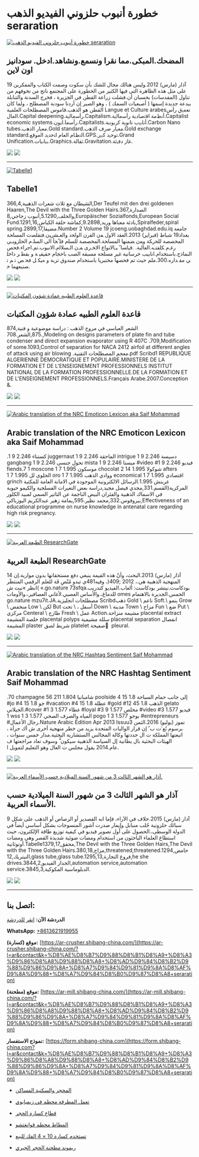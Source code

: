 # خطورة أنبوب حلزوني الفيديو الذهب seraration

<a href="https://swt.shibang-china.com/?l=ar&img&k=%D8%AE%D8%B7%D9%88%D8%B1%D8%A9+%D8%A3%D9%86%D8%A8%D9%88%D8%A8+%D8%AD%D9%84%D8%B2%D9%88%D9%86%D9%8A+%D8%A7%D9%84%D9%81%D9%8A%D8%AF%D9%8A%D9%88+%D8%A7%D9%84%D8%B0%D9%87%D8%A8+seraration" target="_blank">![خطورة أنبوب حلزوني الفيديو الذهب seraration](http://static.shibang-china.com/all-800x300/855.jpg)</a>

## المضحك.المبكى.مما نقرا ونسمع.ونشاهد.ادخل. سودانيز اون لاين
19 آذار (مارس) 2012.وليس هنالك مجال للشك بأن سكوت وصمت الكتاب والمفكرين على مثل هذه الظاهرة التى فيها الكثير من الخطورة على المجتمع ناتج من تخوفهم من تناول (المقدسات) بحسبان أن.فشلت زراعة القطن في الجزيرة ، فخرج السدنة والتنابلة ببدعة جديدة إسمها ( أصبعيات السمك ) ، وهو الصير إن أردنا سودنة المصطلح ، ولما كان القطن هو الذهب.قاموس المصطلحات العلمية Langue et Culture arabesﺗﻌﻣﻳق رأس اﻟﻣﺎﻝ.Capital deepening.رأﺳﻣﺎﻟﻳﺔ.Capitalism.أﻧظﻣﺔ اﻗﺗﺻﺎدﻳﺔ رأﺳﻣﺎﻟﻳﺔ.Capitalist economic systems.رأﺳﻣﺎ.ﻟﻳون.Capitalists.أﻧﺎﺑﻳب ﻧﺎﻧوﻳﺔ ﻛرﺑوﻧﻳﺔ.Carbon Nano tubes.ﻣﻌﻳﺎر اﻟذﻫب.Gold standard.ﻣﻌﻳﺎر ﺻرف اﻟذﻫب.Gold exchange standard.اﻟﻧظﺎم اﻟﻌﺎم ﻟﺗﺣدﻳد اﻟﻣوﻗﻊ.GPS.ﺗوﺣﻳد ﻛﺑﻳر.Grand Unification.ﺑﻳﺎﻧﻳﺎت.Graphics.ﺛﻘﺎﻟﺔ.Gravitation.ﻏﺎز دﻓﻳﺋﺔ.


<a href="https://whatsapp.shibangsoft.com/WhatsApp.php" target="_blank" title="WhatsApp">![](http://static.shibang-china.com/icon/whatsapp.png)</a> <a href="https://swt.shibang-china.com/?l=ar&icon&k=%D8%AE%D8%B7%D9%88%D8%B1%D8%A9+%D8%A3%D9%86%D8%A8%D9%88%D8%A8+%D8%AD%D9%84%D8%B2%D9%88%D9%86%D9%8A+%D8%A7%D9%84%D9%81%D9%8A%D8%AF%D9%8A%D9%88+%D8%A7%D9%84%D8%B0%D9%87%D8%A8+seraration" target="_blank">![](http://static.shibang-china.com/icon/chat-ar.png)</a>

---

<a href="https://swt.shibang-china.com/?l=ar&img&k=%D8%AE%D8%B7%D9%88%D8%B1%D8%A9+%D8%A3%D9%86%D8%A8%D9%88%D8%A8+%D8%AD%D9%84%D8%B2%D9%88%D9%86%D9%8A+%D8%A7%D9%84%D9%81%D9%8A%D8%AF%D9%8A%D9%88+%D8%A7%D9%84%D8%B0%D9%87%D8%A8+seraration" target="_blank">![Tabelle1](http://static.shibang-china.com/all-800x300/1232.jpg)</a>

## Tabelle1
366,الشيطان مع ثلاث شعرات الذهبية,4,Der Teufel mit den drei goldenen Haaren,The Devil with the Three Golden Hairs.367,الصدارة والخلف,5.1290,أنبوب زجاجي,8,Europäischer Sozialfonds,European Social Fund.1291,بادئة معناها وريد,9.2898,كماشة حلقة الكباس,16,Spiralfeder,spiral spring.2899,مضيفا,17.Number 2 Volume 19 jcoeng.uobaghdad.edu.iq جامعة بغداد19 شباط (فبراير) 2013.ﺍﻟﻌﻘﺩ ﺍﻻﻭل ﻤﻥ ﺍﻟﻘﺭﻥ ﺍﻟﻭﺍﺤﺩ ﻭﺍﻟﻌـﺸﺭﻴﻥ.ﻓﺘﻘﻠﺼﺕ ﺍﻟﻤﺴﺎﺤﺔ ﺍﻟﻤﺨﺼﺼﺔ ﻟﻠﺤﺭﻜﺔ ﻭﻤﻥ ﻀﻤﻨﻬﺎ ﺍﻟﻤﺴﺎﺤﺔ.ﺍﻟﻤﺨﺼﺼﺔ ﻟﻠﺴﻠﻡ ﻓﻠﹸﺠﺄ ﺍﻟﻰ ﺍﻟﺴﻠ.ﻡ ﺍﻟﺤﻠﺯﻭﻨـﻲ ﺭﻏـﻡ ﻜﻠﻔﺘـﻪ.ﺍﻟﻌﺎﻟﻴﺔ. .ﻗﻴﺎﺴﺎﹰ ﺒـﺎﻻﻨﻭﺍﻉ ﺍﻻﺨـﺭﻯ ﻤـﻥ ﺍﻟـﺴﻼﻟﻡ.اﻻﻧﺒﻮب.ﺗﻢ.اﺟﺮاء.ﻓﺤﺺ اﻟﻨﻤﺎذج.ﺑﺎﺳﺘﺨﺪام.اﻧﺎﺑﻴﺐ ﺧﺮﺳﺎﻧﻴﺔ ﻏﻴﺮ ﻣﺴﻠﺤﺔ ﻣﺴﺒﻘﺔ اﻟﺼﺐ ﺑﺎﺣﺠﺎم ﺣﻘﻴﻘﻴ ﺔ و ﺑﻘﻄ ﺮ داﺧﻠ ﻲ ﻣﻘ ﺪارﻩ.300.ﻣﻠﻢ ﺣﻴﺚ ﺗﻢ ﻓﺤﺼﻬﺎ ﻣﺨﺘﺒﺮﻳﺎ ﺑﺎﺳﺘﺨﺪام ﺻﻨﺪوق ﺗﺮﺑﺔ و هﻴﻜ ﻞ ﻓﺤ ﺺ ﺗ ﻢ ﺗ ﺼﻨﻴﻌﻬﻤﺎ ﺧ.


<a href="https://whatsapp.shibangsoft.com/WhatsApp.php" target="_blank" title="WhatsApp">![](http://static.shibang-china.com/icon/whatsapp.png)</a> <a href="https://swt.shibang-china.com/?l=ar&icon&k=%D8%AE%D8%B7%D9%88%D8%B1%D8%A9+%D8%A3%D9%86%D8%A8%D9%88%D8%A8+%D8%AD%D9%84%D8%B2%D9%88%D9%86%D9%8A+%D8%A7%D9%84%D9%81%D9%8A%D8%AF%D9%8A%D9%88+%D8%A7%D9%84%D8%B0%D9%87%D8%A8+seraration" target="_blank">![](http://static.shibang-china.com/icon/chat-ar.png)</a>

---

<a href="https://swt.shibang-china.com/?l=ar&img&k=%D8%AE%D8%B7%D9%88%D8%B1%D8%A9+%D8%A3%D9%86%D8%A8%D9%88%D8%A8+%D8%AD%D9%84%D8%B2%D9%88%D9%86%D9%8A+%D8%A7%D9%84%D9%81%D9%8A%D8%AF%D9%8A%D9%88+%D8%A7%D9%84%D8%B0%D9%87%D8%A8+seraration" target="_blank">![قاعدة العلوم الطبيه عمادة شؤون المكتبات](http://static.shibang-china.com/all-800x300/1074.jpg)</a>

## قاعدة العلوم الطبيه عمادة شؤون المكتبات
874,الشعر العباسي في مروج الذهب : دراسة موضوعية و فنية .875,الشعر.708,Modeling on designs parameters of plate fin and tube condenser and direct expansion evaporator using R 407C .709,Modification of some.1093,Control of separation for NACA 2412 airfoil at different angles of attack using air blowing .معجم المصطلحات التقنية.pdf Scribd1 REPUBLIQUE ALGERIENNE DEMOCRATIQUE ET POPULAIRE.MINISTERE DE LA FORMATION ET DE L&#39;ENSEIGNEMENT PROFESSIONNELS INSTITUT NATIONAL DE LA FORMATION PROFESSIONNELLE.DE LA FORMATION ET DE L&#39;ENSEIGNEMENT PROFESSIONNELS.Français Arabe.2007.Conception &amp;.


<a href="https://whatsapp.shibangsoft.com/WhatsApp.php" target="_blank" title="WhatsApp">![](http://static.shibang-china.com/icon/whatsapp.png)</a> <a href="https://swt.shibang-china.com/?l=ar&icon&k=%D8%AE%D8%B7%D9%88%D8%B1%D8%A9+%D8%A3%D9%86%D8%A8%D9%88%D8%A8+%D8%AD%D9%84%D8%B2%D9%88%D9%86%D9%8A+%D8%A7%D9%84%D9%81%D9%8A%D8%AF%D9%8A%D9%88+%D8%A7%D9%84%D8%B0%D9%87%D8%A8+seraration" target="_blank">![](http://static.shibang-china.com/icon/chat-ar.png)</a>

---

<a href="https://swt.shibang-china.com/?l=ar&img&k=%D8%AE%D8%B7%D9%88%D8%B1%D8%A9+%D8%A3%D9%86%D8%A8%D9%88%D8%A8+%D8%AD%D9%84%D8%B2%D9%88%D9%86%D9%8A+%D8%A7%D9%84%D9%81%D9%8A%D8%AF%D9%8A%D9%88+%D8%A7%D9%84%D8%B0%D9%87%D8%A8+seraration" target="_blank">![Arabic translation of the NRC Emoticon Lexicon aka Saif Mohammad](http://static.shibang-china.com/all-800x300/998.jpg)</a>

## Arabic translation of the NRC Emoticon Lexicon aka Saif Mohammad
.كستناء 2.246 9 1 juggernaut الماحقة 2.246 9 1 intrigue دسيسة 2.246 9 1 gangbang تحول جنسى 2.246 9 1 mista ميستا 2.246 9 1 #video #فيديو 2.246 9 1 fiends.7 1 moscone موسكون 1.995 7 1 chocolat شوكولا 1.995 14 2 afters الحلوى لل 1.995 7 1 oro ووادي الذهب 1.995 7 1 economical اقتصادي 1.995 7 1 grinch غرينش 1.995.الرسائل الالكترونية الموجودة في الامانة العامة للمكتبة المركزية(القسم.331,مجدي فيصل مجيد,دراسة بعض التغيرات الفسلجية والكيمو حيوية في الاسماك الذهبية والفئران البيض الناجمة عن التاثير السمي لمبيد الكلور بيروفوس.332,محمد نظير.595,يمامة زهير عبدالكريم اليوزباكي,Effectiveness of an educational programme on nurse knowledge in antenatal care regarding high risk pregnancy.


<a href="https://whatsapp.shibangsoft.com/WhatsApp.php" target="_blank" title="WhatsApp">![](http://static.shibang-china.com/icon/whatsapp.png)</a> <a href="https://swt.shibang-china.com/?l=ar&icon&k=%D8%AE%D8%B7%D9%88%D8%B1%D8%A9+%D8%A3%D9%86%D8%A8%D9%88%D8%A8+%D8%AD%D9%84%D8%B2%D9%88%D9%86%D9%8A+%D8%A7%D9%84%D9%81%D9%8A%D8%AF%D9%8A%D9%88+%D8%A7%D9%84%D8%B0%D9%87%D8%A8+seraration" target="_blank">![](http://static.shibang-china.com/icon/chat-ar.png)</a>

---

<a href="https://swt.shibang-china.com/?l=ar&img&k=%D8%AE%D8%B7%D9%88%D8%B1%D8%A9+%D8%A3%D9%86%D8%A8%D9%88%D8%A8+%D8%AD%D9%84%D8%B2%D9%88%D9%86%D9%8A+%D8%A7%D9%84%D9%81%D9%8A%D8%AF%D9%8A%D9%88+%D8%A7%D9%84%D8%B0%D9%87%D8%A8+seraration" target="_blank">![ﺍﻟﻄﺒﻌﺔ ﺍﻟﻌﺮﺑﻴﺔ ResearchGate](http://static.shibang-china.com/all-800x300/638.jpg)</a>

## ﺍﻟﻄﺒﻌﺔ ﺍﻟﻌﺮﺑﻴﺔ ResearchGate
14 آذار (مارس) 2013.البحث، وأنّ هذه القيمة ينبغي دفع مستحقاتها بدون مواربة.إن المنهجية الذهبية هي.، 2012 ;409(، وفيه481ي تبدو مُنْصِ فَة للعلم الرقمي المنتظَر )انظر »نيت ش «.go.nature 73sfqa.بودكاﺳت.ﻧﻴﺘﺸﺮ ﺑﻮﺩﻛﺎﺳﺖ: ﺃﻟﻌﺎﺏ.ﺍﻟﻔﻴﺪﻳﻮ ﻛﺘﺪﺭﻳﺐ ﻟﻠﺪﻣﺎﻍ،.ﻭﺍﻷﺳﺎﺱ ﺍﻟﻌﺼﺒﻲ.ﻷﻏﺎﻧﻲ ﺍﻟﻌﺼﺎﻓﻴﺮ،.ﻭﺍﻷﻭﻣﺎﺕ omes ﺍﻟﺨﻤﺲ.ﺍﻟﺠﺪﻳﺮﺓ ﺑﺎﻻﻫﺘﻤﺎﻡ go.nature mzu7it.JA.مصطلحات انجليزية Scribdذهب Gold \ ناعم Soft.\ ينمو Grow \ منخفض Low \ لكن But أسفل ، \ تحت Down \ مدينة Town \ مزاح Fun \ ضع Put \ مركزي Centeral \ طازج Fresh \ عمل Action.مشيمة منزاحة placental extract خلصة المشيمة placental polyps سللة مشيمية placental separation انفصال المشيمة plaster شريط لصق platelet صفيحة ُ pleural.


<a href="https://whatsapp.shibangsoft.com/WhatsApp.php" target="_blank" title="WhatsApp">![](http://static.shibang-china.com/icon/whatsapp.png)</a> <a href="https://swt.shibang-china.com/?l=ar&icon&k=%D8%AE%D8%B7%D9%88%D8%B1%D8%A9+%D8%A3%D9%86%D8%A8%D9%88%D8%A8+%D8%AD%D9%84%D8%B2%D9%88%D9%86%D9%8A+%D8%A7%D9%84%D9%81%D9%8A%D8%AF%D9%8A%D9%88+%D8%A7%D9%84%D8%B0%D9%87%D8%A8+seraration" target="_blank">![](http://static.shibang-china.com/icon/chat-ar.png)</a>

---

<a href="https://swt.shibang-china.com/?l=ar&img&k=%D8%AE%D8%B7%D9%88%D8%B1%D8%A9+%D8%A3%D9%86%D8%A8%D9%88%D8%A8+%D8%AD%D9%84%D8%B2%D9%88%D9%86%D9%8A+%D8%A7%D9%84%D9%81%D9%8A%D8%AF%D9%8A%D9%88+%D8%A7%D9%84%D8%B0%D9%87%D8%A8+seraration" target="_blank">![Arabic translation of the NRC Hashtag Sentiment Saif Mohammad](http://static.shibang-china.com/all-800x300/1046.jpg)</a>

## Arabic translation of the NRC Hashtag Sentiment Saif Mohammad
.70 champagne شامبانيا 1.804 211 56 poolside إلى جانب حمام السباحة 1.8 15 4 #jo #جو 1.8 15 4 #vacation #عطلة 1.8 15 4 #gold #الذهب 1.8 45 12 gelato الجيلاتي.#cover #غطاء 1.577 3 1 #loyal #مخلص 1.577 9 3 #video #فيديو 1.577 3 1 wss المياه والصرف الصحي 1.577 3 1 pogo بوجو 1.577 3 1 #entrepreneurs #رجال الأعمال.Nature Arabic Edition Apr 2013 Issuu3 تموز (يوليو) 2016.الثمن برسوم تُع َت ب ً إن قرار الواليات المتحدة يزيد من خطر منهجية أخرى ش أك جرأة ، اتبعتها المملكة ت ال حددتها وكالة المجالس االستشارية البحثية.مدار خمس سنوات ، الهيئات البحثية بال يطانية إل السياسة الذهبية سيكون ًّ وسوف تعاد مراجعتها ف عام.2014 يقول مجلس ت العال وهو التعليم لتمويل ا.


<a href="https://whatsapp.shibangsoft.com/WhatsApp.php" target="_blank" title="WhatsApp">![](http://static.shibang-china.com/icon/whatsapp.png)</a> <a href="https://swt.shibang-china.com/?l=ar&icon&k=%D8%AE%D8%B7%D9%88%D8%B1%D8%A9+%D8%A3%D9%86%D8%A8%D9%88%D8%A8+%D8%AD%D9%84%D8%B2%D9%88%D9%86%D9%8A+%D8%A7%D9%84%D9%81%D9%8A%D8%AF%D9%8A%D9%88+%D8%A7%D9%84%D8%B0%D9%87%D8%A8+seraration" target="_blank">![](http://static.shibang-china.com/icon/chat-ar.png)</a>

---

<a href="https://swt.shibang-china.com/?l=ar&img&k=%D8%AE%D8%B7%D9%88%D8%B1%D8%A9+%D8%A3%D9%86%D8%A8%D9%88%D8%A8+%D8%AD%D9%84%D8%B2%D9%88%D9%86%D9%8A+%D8%A7%D9%84%D9%81%D9%8A%D8%AF%D9%8A%D9%88+%D8%A7%D9%84%D8%B0%D9%87%D8%A8+seraration" target="_blank">![آذار هو الشهر الثالث 3 من شهور السنة الميلادية حسب الأسماء العربية.](http://static.shibang-china.com/all-800x300/413.jpg)</a>

## آذار هو الشهر الثالث 3 من شهور السنة الميلادية حسب الأسماء العربية.
9 آذار (مارس) 2015.خلاف في الآراء، فإما انه القصدير أو الرصاص أو الذهب على شكل سبائك حلزونية جُلب منبابل وإيمار صدرت آشور المنسوجات بشكل أساسي أيضاً في الدولة الوسطى،.الحصول على أول تصوير فيديو في كيفية توزيع طاقة الإلكترون، حيث استطاع العلماء الباحثون من استخدام ومضات ضوئية شديدة القصر وهي ومضات أوتوثانية.Tabelle1379,محقق,17,The Devil with the Three Golden Hairs,The Devil with the Three Golden Hairs.380,مزاج,18,threatened,threatened.1294,حامض النيتريك,12,glass tube,glass tube.1295,فروع التجارة,13,he she drives.3844,الجدار الفيديو,2,automation service,automation service.3845,الدبلوماسية المكوكية,3.


<a href="https://whatsapp.shibangsoft.com/WhatsApp.php" target="_blank" title="WhatsApp">![](http://static.shibang-china.com/icon/whatsapp.png)</a> <a href="https://swt.shibang-china.com/?l=ar&icon&k=%D8%AE%D8%B7%D9%88%D8%B1%D8%A9+%D8%A3%D9%86%D8%A8%D9%88%D8%A8+%D8%AD%D9%84%D8%B2%D9%88%D9%86%D9%8A+%D8%A7%D9%84%D9%81%D9%8A%D8%AF%D9%8A%D9%88+%D8%A7%D9%84%D8%B0%D9%87%D8%A8+seraration" target="_blank">![](http://static.shibang-china.com/icon/chat-ar.png)</a>

---
## اتصل بنا:

**الدردشة الآن:** [انقر للدردشة](https://swt.shibang-china.com?l=ar&contact&k=%D8%AE%D8%B7%D9%88%D8%B1%D8%A9+%D8%A3%D9%86%D8%A8%D9%88%D8%A8+%D8%AD%D9%84%D8%B2%D9%88%D9%86%D9%8A+%D8%A7%D9%84%D9%81%D9%8A%D8%AF%D9%8A%D9%88+%D8%A7%D9%84%D8%B0%D9%87%D8%A8+seraration)

**WhatsApp:**  [+8613621919955](https://whatsapp.shibangsoft.com/WhatsApp.php)

**موقع (كسارة):** [https://ar-crusher.shibang-china.com/](https://ar-crusher.shibang-china.com/?l=ar&contact&k=%D8%AE%D8%B7%D9%88%D8%B1%D8%A9+%D8%A3%D9%86%D8%A8%D9%88%D8%A8+%D8%AD%D9%84%D8%B2%D9%88%D9%86%D9%8A+%D8%A7%D9%84%D9%81%D9%8A%D8%AF%D9%8A%D9%88+%D8%A7%D9%84%D8%B0%D9%87%D8%A8+seraration)

**موقع (مطحنة):** [https://ar-mill.shibang-china.com/](https://ar-mill.shibang-china.com/?l=ar&contact&k=%D8%AE%D8%B7%D9%88%D8%B1%D8%A9+%D8%A3%D9%86%D8%A8%D9%88%D8%A8+%D8%AD%D9%84%D8%B2%D9%88%D9%86%D9%8A+%D8%A7%D9%84%D9%81%D9%8A%D8%AF%D9%8A%D9%88+%D8%A7%D9%84%D8%B0%D9%87%D8%A8+seraration)

**نموذج الاستفسار:** [https://form.shibang-china.com](https://form.shibang-china.com?l=ar&contact&k=%D8%AE%D8%B7%D9%88%D8%B1%D8%A9+%D8%A3%D9%86%D8%A8%D9%88%D8%A8+%D8%AD%D9%84%D8%B2%D9%88%D9%86%D9%8A+%D8%A7%D9%84%D9%81%D9%8A%D8%AF%D9%8A%D9%88+%D8%A7%D9%84%D8%B0%D9%87%D8%A8+seraration)

* [المحجر والسكنية المساكن](../29/%D8%A7%D9%84%D9%85%D8%AD%D8%AC%D8%B1%20%D9%88%D8%A7%D9%84%D8%B3%D9%83%D9%86%D9%8A%D8%A9%20%D8%A7%D9%84%D9%85%D8%B3%D8%A7%D9%83%D9%86.md)

* [تعمل المطرقة محطم في زيمبابوي](../30/%D8%AA%D8%B9%D9%85%D9%84%20%D8%A7%D9%84%D9%85%D8%B7%D8%B1%D9%82%D8%A9%20%D9%85%D8%AD%D8%B7%D9%85%20%D9%81%D9%8A%20%D8%B2%D9%8A%D9%85%D8%A8%D8%A7%D8%A8%D9%88%D9%8A.md)

* [قطاع كسارة الحجر](../27/%D9%82%D8%B7%D8%A7%D8%B9%20%D9%83%D8%B3%D8%A7%D8%B1%D8%A9%20%D8%A7%D9%84%D8%AD%D8%AC%D8%B1.md)

* [المطاط محطم قوانغتشو](../29/%D8%A7%D9%84%D9%85%D8%B7%D8%A7%D8%B7%20%D9%85%D8%AD%D8%B7%D9%85%20%D9%82%D9%88%D8%A7%D9%86%D8%BA%D8%AA%D8%B4%D9%88.md)

* [تستخدم كسارة 10 × 4 الفك للبيع](../28/%D8%AA%D8%B3%D8%AA%D8%AE%D8%AF%D9%85%20%D9%83%D8%B3%D8%A7%D8%B1%D8%A9%2010%20%C3%97%204%20%D8%A7%D9%84%D9%81%D9%83%20%D9%84%D9%84%D8%A8%D9%8A%D8%B9.md)

* [ريموند مطحنة الحجر الجيري](../26/%D8%B1%D9%8A%D9%85%D9%88%D9%86%D8%AF%20%D9%85%D8%B7%D8%AD%D9%86%D8%A9%20%D8%A7%D9%84%D8%AD%D8%AC%D8%B1%20%D8%A7%D9%84%D8%AC%D9%8A%D8%B1%D9%8A.md)